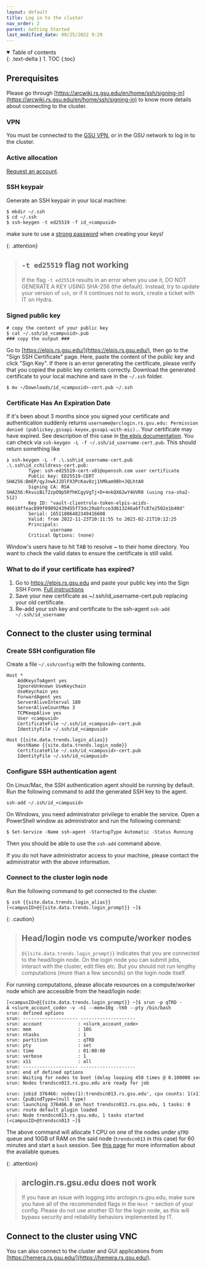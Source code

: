 ```yaml
---
layout: default
title: Log in to the cluster
nav_order: 2
parent: Getting Started
last_modified_date: 09/25/2022 9:29
---
```

<details open markdown="block">
  <summary>
    Table of contents
  </summary>
  {: .text-delta }
1. TOC
{:toc}
</details>

## Prerequisites

Please go through [https://arcwiki.rs.gsu.edu/en/home/ssh/signing-in](https://arcwiki.rs.gsu.edu/en/home/ssh/signing-in) to know more details about connecting to the cluster.

### VPN

You must be connected to the [GSU VPN](Configure_VPN), or in the GSU network to log in to the cluster. 

### Active allocation

[Request an account](Request_an_account).

### SSH keypair

Generate an SSH keypair in your local machine:

```
$ mkdir ~/.ssh
$ cd ~/.ssh
$ ssh-keygen -t ed25519 -f id_<campusid>
```

make sure to use a [strong password](https://www.cisa.gov/secure-our-world/require-strong-passwords) when creating your keys!

{: .attention}
> ## `-t ed25519` flag not working
> If the flag `-t ed25519` results in an error when you use it, DO NOT GENERATE A KEY USING SHA-256 (the default). Instead, try to update your version of `ssh`, or if it continues not to work, create a ticket with IT on Hydra. 

### Signed public key

```
# copy the content of your public key
$ cat ~/.ssh/id_<campusid>.pub
### copy the output ###
```

Go to [https://elpis.rs.gsu.edu/](https://elpis.rs.gsu.edu/), then go to the "Sign SSH Certificate" page.
Here, paste the content of the public key and click "Sign Key".
If there is an error generating the certificate, please verify that you copied the public key contents correctly.
Download the generated certificate to your local machine and save in the `~/.ssh` folder.

```
$ mv ~/Downloads/id_<campusid>-cert.pub ~/.ssh
```

### Certificate Has An Expiration Date

If it's been about 3 months since you signed your certificate and authentication suddenly returns `username@arclogin.rs.gsu.edu: Permission denied (publickey,gssapi-keyex,gssapi-with-mic).`. Your certificate may have expired. See description of this case in [the elpis documentation](https://arcwiki.rs.gsu.edu/en/home/ssh/authentication-issues). You can check via `ssh-keygen -L -f ~/.ssh/id_username-cert.pub`. This should return something like
```
❯ ssh-keygen -L -f .\.ssh\id_username-cert.pub
.\.ssh\id_cchildress-cert.pub:
        Type: ssh-ed25519-cert-v01@openssh.com user certificate
        Public key: ED25519-CERT SHA256:BmEP/qyJnwkJJDlFX3PcKav8zj1hMkam98h+JQLhtA0
        Signing CA: RSA SHA256:RkvuiBi72zpO9p5RfhKCgyVgTj+D+4nkQX62wY4UVR0 (using rsa-sha2-512)
        Key ID: "vault-clientrole-token-elpis-acids-06610ffeac899f09092439455f73dc29abfcce3d613246a6f7c87e2502e1b40d"
        Serial: 16511806482349416608
        Valid: from 2022-11-23T10:11:55 to 2023-02-21T10:12:25
        Principals:
                username
        Critical Options: (none)
```
Window's users have to hit <kbd>TAB</kbd> to resolve ~ to their home directory.
You want to check the valid dates to ensure the certificate is still valid.

### What to do if your certificate has expired?
1. Go to https://elpis.rs.gsu.edu and paste your public key into the Sign SSH Form. [Full instructions](https://arcwiki.rs.gsu.edu/en/home/elpis/signing-keys)
2. Save your new certificate as ~/.ssh/id_username-cert.pub replacing your old certificate.
3. Re-add your ssh key and certificate to the ssh-agent `ssh-add ~/.ssh/id_username`


## Connect to the cluster using terminal

### Create SSH configuration file

Create a file `~/.ssh/config` with the following contents.

```
Host *
    AddKeysToAgent yes
    IgnoreUnknown UseKeychain
    UseKeychain yes
    ForwardAgent yes
    ServerAliveInterval 180
    ServerAliveCountMax 3
    TCPKeepAlive yes
    User <campusid>
    CertificateFile ~/.ssh/id_<campusid>-cert.pub
    IdentityFile ~/.ssh/id_<campusid>

Host {{site.data.trends.login_alias}}
    HostName {{site.data.trends.login_node}}
    CertificateFile ~/.ssh/id_<campusid>-cert.pub
    IdentityFile ~/.ssh/id_<campusid>
```

### Configure SSH authentication agent

On Linux/Mac, the SSH authentication agent should be running by default. 
Run the following command to add the generated SSH key to the agent.

```
ssh-add ~/.ssh/id_<campusid>
```

On Windows, you need administrator privilege to enable the service.
Open a PowerShell window as administrator and run the following command:

```
$ Set-Service -Name ssh-agent -StartupType Automatic -Status Running
```

Then you should be able to use the `ssh-add` command above.

If you do not have administrator access to your machine, please contact the administrator with the above information.

### Connect to the cluster login node

Run the following command to get connected to the cluster.

```
$ ssh {{site.data.trends.login_alias}}
[<campusID>@{{site.data.trends.login_prompt}} ~]$
```

{: .caution}
> ## Head/login node vs compute/worker nodes
> `@{{site.data.trends.login_prompt}}` indicates that you are connected to the head/login node. 
> On the login node you can submit jobs, interact with the cluster, edit files etc. 
> But you should not run lengthy computations (more than a few seconds) on the login node itself. 

For running computations, please allocate resources on a compute/worker node which are accessible from the head/login node:

```
[<campusID>@{{site.data.trends.login_prompt}} ~]$ srun -p qTRD -A <slurm_account_code> -v -n1 --mem=10g -t60 --pty /bin/bash
srun: defined options
srun: -------------------- --------------------
srun: account             : <slurm_account_code>
srun: mem                 : 10G
srun: ntasks              : 1
srun: partition           : qTRD
srun: pty                 : set
srun: time                : 01:00:00
srun: verbose             : 1
srun: x11                 : all
srun: -------------------- --------------------
srun: end of defined options
srun: Waiting for nodes to boot (delay looping 450 times @ 0.100000 secs x index)
srun: Nodes trendscn013.rs.gsu.edu are ready for job
 srun: jobid 376466: nodes(1):trendscn013.rs.gsu.edu', cpu counts: 1(x1) 
srun: CpuBindType=(null type)
srun: launching 376466.0 on host trendscn013.rs.gsu.edu, 1 tasks: 0
srun: route default plugin loaded
srun: Node trendscn013.rs.gsu.edu, 1 tasks started
[<campusID>@trendscn013 ~]$
```

The above command will allocate 1 CPU on one of the nodes under `qTRD` queue and 10GB of RAM on the said node (`trendscn013` in this case) for 60 minutes and start a `bash` session. 
See [this page](Cluster_queue_information) for more information about the available queues.

{: .attention}
> ## arclogin.rs.gsu.edu does not work
> If you have an issue with logging into arclogin.rs.gsu.edu, make sure you have all of the recommended flags in the `Host *` section of your config. Please do not use another ID for the login node, as this will bypass security and reliability behaviors implemented by IT. 

## Connect to the cluster using VNC

You can also connect to the cluster and GUI applications from [https://hemera.rs.gsu.edu/](https://hemera.rs.gsu.edu/).


